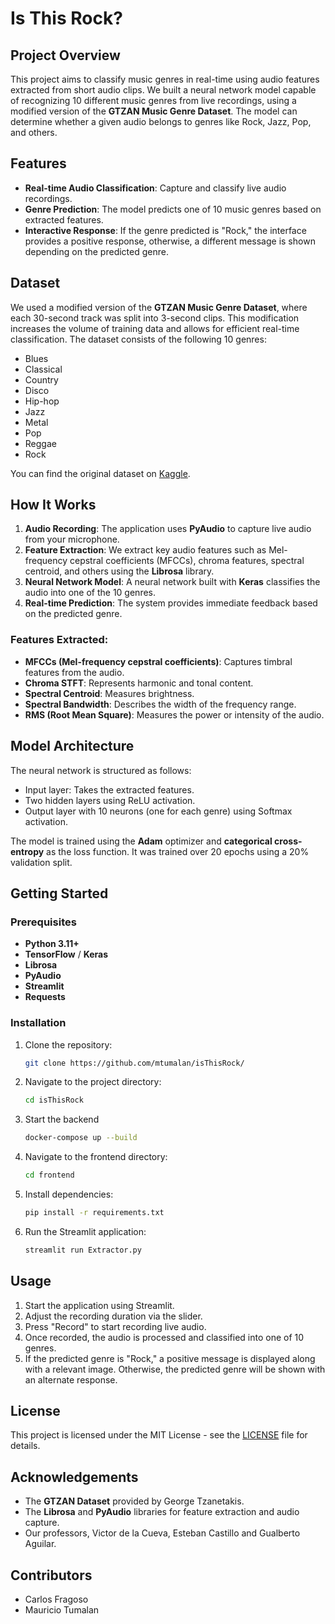 # Is This Rock?

## Project Overview

This project aims to classify music genres in real-time using audio features extracted from short audio clips. We built a neural network model capable of recognizing 10 different music genres from live recordings, using a modified version of the **GTZAN Music Genre Dataset**. The model can determine whether a given audio belongs to genres like Rock, Jazz, Pop, and others.

## Features

- **Real-time Audio Classification**: Capture and classify live audio recordings.
- **Genre Prediction**: The model predicts one of 10 music genres based on extracted features.
- **Interactive Response**: If the genre predicted is "Rock," the interface provides a positive response, otherwise, a different message is shown depending on the predicted genre.

## Dataset

We used a modified version of the **GTZAN Music Genre Dataset**, where each 30-second track was split into 3-second clips. This modification increases the volume of training data and allows for efficient real-time classification. The dataset consists of the following 10 genres:
- Blues
- Classical
- Country
- Disco
- Hip-hop
- Jazz
- Metal
- Pop
- Reggae
- Rock

You can find the original dataset on [Kaggle](https://www.kaggle.com/datasets/andradaolteanu/gtzan-dataset-music-genre-classification).

## How It Works

1. **Audio Recording**: The application uses **PyAudio** to capture live audio from your microphone.
2. **Feature Extraction**: We extract key audio features such as Mel-frequency cepstral coefficients (MFCCs), chroma features, spectral centroid, and others using the **Librosa** library.
3. **Neural Network Model**: A neural network built with **Keras** classifies the audio into one of the 10 genres.
4. **Real-time Prediction**: The system provides immediate feedback based on the predicted genre.

### Features Extracted:

- **MFCCs (Mel-frequency cepstral coefficients)**: Captures timbral features from the audio.
- **Chroma STFT**: Represents harmonic and tonal content.
- **Spectral Centroid**: Measures brightness.
- **Spectral Bandwidth**: Describes the width of the frequency range.
- **RMS (Root Mean Square)**: Measures the power or intensity of the audio.

## Model Architecture

The neural network is structured as follows:
- Input layer: Takes the extracted features.
- Two hidden layers using ReLU activation.
- Output layer with 10 neurons (one for each genre) using Softmax activation.

The model is trained using the **Adam** optimizer and **categorical cross-entropy** as the loss function. It was trained over 20 epochs using a 20% validation split.

## Getting Started

### Prerequisites

- **Python 3.11+**
- **TensorFlow** / **Keras**
- **Librosa**
- **PyAudio**
- **Streamlit**
- **Requests**

### Installation

1. Clone the repository:
    ```bash
    git clone https://github.com/mtumalan/isThisRock/
    ```

2. Navigate to the project directory:
    ```bash
    cd isThisRock
    ```
    
3. Start the backend
      ```bash
      docker-compose up --build
      ```

4. Navigate to the frontend directory:
      ```bash
      cd frontend
      ```

5. Install dependencies:
    ```bash
    pip install -r requirements.txt
    ```

6. Run the Streamlit application:
    ```bash
    streamlit run Extractor.py
    ```

## Usage

1. Start the application using Streamlit.
2. Adjust the recording duration via the slider.
3. Press "Record" to start recording live audio.
4. Once recorded, the audio is processed and classified into one of 10 genres.
5. If the predicted genre is "Rock," a positive message is displayed along with a relevant image. Otherwise, the predicted genre will be shown with an alternate response.

## License

This project is licensed under the MIT License - see the [LICENSE](LICENSE) file for details.

## Acknowledgements

- The **GTZAN Dataset** provided by George Tzanetakis.
- The **Librosa** and **PyAudio** libraries for feature extraction and audio capture.
- Our professors, Victor de la Cueva, Esteban Castillo and Gualberto Aguilar.

## Contributors

- Carlos Fragoso
- Mauricio Tumalan
